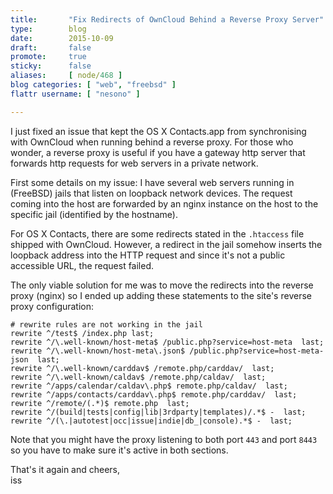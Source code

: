 ```yaml
---
title:       "Fix Redirects of OwnCloud Behind a Reverse Proxy Server"
type:        blog
date:        2015-10-09
draft:       false
promote:     true
sticky:      false
aliases:     [ node/468 ]
blog categories: [ "web", "freebsd" ]
flattr username: [ "nesono" ]

---
```


I just fixed an issue that kept the OS X Contacts.app from synchronising with OwnCloud when running behind a reverse proxy.
For those who wonder, a reverse proxy is useful if you have a gateway http server that forwards http requests for web servers in a private network.

First some details on my issue: I have several web servers running in (FreeBSD) jails that listen on loopback network devices.
The request coming into the host are forwarded by an nginx instance on the host to the specific jail (identified by the hostname).

For OS X Contacts, there are some redirects stated in the `.htaccess` file shipped with OwnCloud.
However, a redirect in the jail somehow inserts the loopback address into the HTTP request and since it's not a public accessible URL, the request failed.

The only viable solution for me was to move the redirects into the reverse proxy (nginx) so I ended up adding these statements to the site's reverse proxy configuration:

```text
# rewrite rules are not working in the jail
rewrite ^/test$ /index.php last;
rewrite ^/\.well-known/host-meta$ /public.php?service=host-meta  last;
rewrite ^/\.well-known/host-meta\.json$ /public.php?service=host-meta-json  last;
rewrite ^/\.well-known/carddav$ /remote.php/carddav/  last;
rewrite ^/\.well-known/caldav$ /remote.php/caldav/  last;
rewrite ^/apps/calendar/caldav\.php$ remote.php/caldav/  last;
rewrite ^/apps/contacts/carddav\.php$ remote.php/carddav/  last;
rewrite ^/remote/(.*)$ remote.php  last;
rewrite ^/(build|tests|config|lib|3rdparty|templates)/.*$ -  last;
rewrite ^/(\.|autotest|occ|issue|indie|db_|console).*$ -  last;

```

Note that you might have the proxy listening to both port `443` and port `8443` so you have to make sure it's active in both sections.

That's it again and cheers,  
iss
